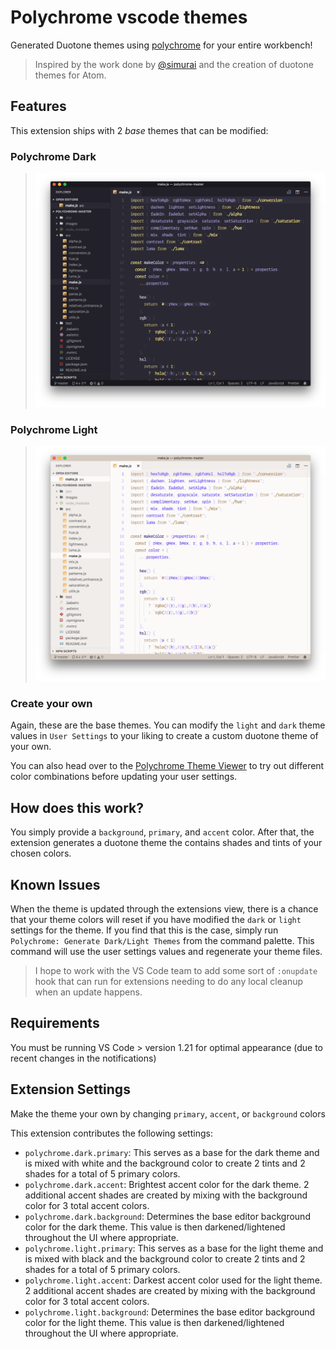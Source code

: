 # Polychrome vscode themes

Generated Duotone themes using [polychrome](https://github.com/cdonohue/polychrome) for your entire workbench!

> Inspired by the work done by [@simurai](https://github.com/simurai) and the creation of duotone themes for Atom.

## Features

This extension ships with 2 _base_ themes that can be modified:

### Polychrome Dark

> ![Polychrome Dark](images/dark.png)

### Polychrome Light

> ![Polychrome Light](images/light.png)

### Create your own

Again, these are the base themes. You can modify the `light` and `dark` theme values in `User Settings` to your liking to create a custom duotone theme of your own.

You can also head over to the [Polychrome Theme Viewer](https://polychrome-vscode-preview.netlify.com) to try out different color combinations before updating your user settings.

## How does this work?

You simply provide a `background`, `primary`, and `accent` color. After that, the extension generates a duotone theme the contains shades and tints of your chosen colors.

## Known Issues

When the theme is updated through the extensions view, there is a chance that your theme colors will reset if you have modified the `dark` or `light` settings for the theme. If you find that this is the case, simply run `Polychrome: Generate Dark/Light Themes` from the command palette. This command will use the user settings values and regenerate your theme files.

> I hope to work with the VS Code team to add some sort of `:onupdate` hook that can run for extensions needing to do any local cleanup when an update happens.

## Requirements

You must be running VS Code > version 1.21 for optimal appearance (due to recent changes in the notifications)

## Extension Settings

Make the theme your own by changing `primary`, `accent`, or `background` colors

This extension contributes the following settings:

* `polychrome.dark.primary`: This serves as a base for the dark theme and is mixed with white and the background color to create 2 tints and 2 shades for a total of 5 primary colors.
* `polychrome.dark.accent`: Brightest accent color for the dark theme. 2 additional accent shades are created by mixing with the background color for 3 total accent colors.
* `polychrome.dark.background`: Determines the base editor background color for the dark theme. This value is then darkened/lightened throughout the UI where appropriate.
* `polychrome.light.primary`: This serves as a base for the light theme and is mixed with black and the background color to create 2 tints and 2 shades for a total of 5 primary colors.
* `polychrome.light.accent`: Darkest accent color used for the light theme. 2 additional accent shades are created by mixing with the background color for 3 total accent colors.
* `polychrome.light.background`: Determines the base editor background color for the light theme. This value is then darkened/lightened throughout the UI where appropriate.

